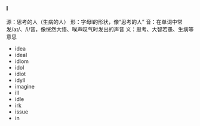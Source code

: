### I

源：思考的人（生病的人）
形：字母I的形状，像“思考的人”
音：在单词中常发/aɪ/、/i/音，像恍然大悟、唉声叹气时发出的声音
义：思考、大智若愚、生病等意思

- idea 
- ideal
- idiom
- idol
- idiot
- idyll
- imagine
- ill
- idle
- irk
- issue
- in